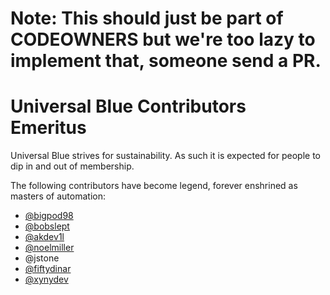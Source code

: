 # Note: This should just be part of CODEOWNERS but we're too lazy to implement that, someone send a PR. 

# Universal Blue Contributors Emeritus

Universal Blue strives for sustainability. As such it is expected for people to dip in and out of membership. 

The following contributors have become legend, forever enshrined as masters of automation: 

- [@bigpod98](https://github.com/bigpod98)
- [@bobslept](https://github.com/bobslept)
- [@akdev1l](https://github.com/akdevl1)
- [@noelmiller](https://github.com/noelmiller)
- @jstone
- [@fiftydinar](https://github.com/fiftydinar)
- [@xynydev](https://github.com/xynydev)
